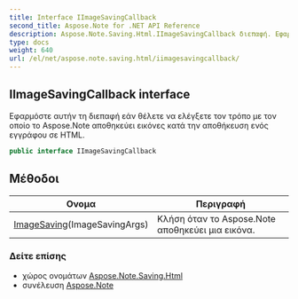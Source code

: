 ```yaml
---
title: Interface IImageSavingCallback
second_title: Aspose.Note for .NET API Reference
description: Aspose.Note.Saving.Html.IImageSavingCallback διεπαφή. Εφαρμόστε αυτήν τη διεπαφή εάν θέλετε να ελέγξετε τον τρόπο με τον οποίο το Aspose.Note αποθηκεύει εικόνες κατά την αποθήκευση ενός εγγράφου σε HTML.
type: docs
weight: 640
url: /el/net/aspose.note.saving.html/iimagesavingcallback/
---
```

## IImageSavingCallback interface

Εφαρμόστε αυτήν τη διεπαφή εάν θέλετε να ελέγξετε τον τρόπο με τον οποίο το Aspose.Note αποθηκεύει εικόνες κατά την αποθήκευση ενός εγγράφου σε HTML.

```csharp
public interface IImageSavingCallback
```

## Μέθοδοι

| Ονομα | Περιγραφή |
| --- | --- |
| [ImageSaving](../../aspose.note.saving.html/iimagesavingcallback/imagesaving/)(ImageSavingArgs) | Κλήση όταν το Aspose.Note αποθηκεύει μια εικόνα. |

### Δείτε επίσης

* χώρος ονομάτων [Aspose.Note.Saving.Html](../../aspose.note.saving.html/)
* συνέλευση [Aspose.Note](../../)


